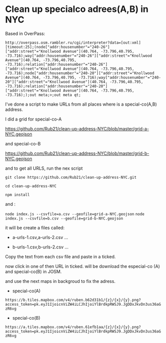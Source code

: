 # Clean up specialco adrees(A,B) in NYC

Based in OverPass:

`http://overpass.osm.rambler.ru/cgi/interpreter?data=[out:xml][timeout:25];(node["addr:housenumber"="240-26"]["addr:street"="Knollwood Avenue"](40.764, -73.796,40.795, -73.716);way["addr:housenumber"="240-26"]["addr:street"="Knollwood Avenue"](40.764, -73.796,40.795, -73.716);relation["addr:housenumber"="240-26"]["addr:street"="Knollwood Avenue"](40.764, -73.796,40.795, -73.716);node["addr:housenumber"="240-20"]["addr:street"="Knollwood Avenue"](40.764, -73.796,40.795, -73.716);way["addr:housenumber"="240-20"]["addr:street"="Knollwood Avenue"](40.764, -73.796,40.795, -73.716);relation["addr:housenumber"="240-20"]["addr:street"="Knollwood Avenue"](40.764, -73.796,40.795, -73.716););out meta;>;out meta qt;`


I've done a script to make URLs from all places where is a special-co(A,B) address.

I did a grid for  special-co-A

https://github.com/Rub21/clean-up-address-NYC/blob/master/grid-a-NYC.geojson

and special-co-B

https://github.com/Rub21/clean-up-address-NYC/blob/master/grid-b-NYC.geojson

and to get all URLS, run the nex script

`git clone https://github.com/Rub21/clean-up-address-NYC.git`

`cd clean-up-address-NYC`

`npm install`

and :

`node index.js --csvfile=a.csv --geofile=grid-a-NYC.geojson`
`node index.js --csvfile=b.csv --geofile=grid-b-NYC.geojson`

it will be create a files called:

- a-urls-1.csv,a-urls-2.csv ...


- b-urls-1.csv,b-urls-2.csv ...


Copy the text from each csv file and paste in a ticked. 


now click in one of then URL in ticked.  will be download the especial-co (A) and special-co(B) in JOSM.

and use the next maps in backgroud to fix the adress.

- special-co(A)

`https://b.tiles.mapbox.com/v4/ruben.b62d31b1/{z}/{x}/{y}.png?access_token=pk.eyJ1IjoicnViZW4iLCJhIjoiYlBrdkpRWSJ9.JgDDxJkvDn3us36aGzR6vg`

- special-co(B)

`https://a.tiles.mapbox.com/v4/ruben.61efb1aa/{z}/{x}/{y}.png?access_token=pk.eyJ1IjoicnViZW4iLCJhIjoiYlBrdkpRWSJ9.JgDDxJkvDn3us36aGzR6vg`

